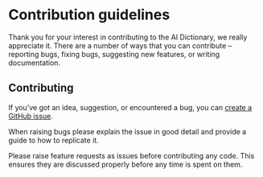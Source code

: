 # Contribution guidelines

Thank you for your interest in contributing to the AI Dictionary,
we really appreciate it. There are a number of ways that you can contribute – reporting
bugs, fixing bugs, suggesting new features, or writing documentation.

## Contributing

If you’ve got an idea, suggestion, or encountered a bug, you can
[create a GitHub issue](https://github.com/nhsx/ai-dictionary/issues/new/choose).

When raising bugs please explain the issue in good detail and provide a guide to how to replicate it.

Please raise feature requests as issues before contributing any code. This ensures
they are discussed properly before any time is spent on them.

